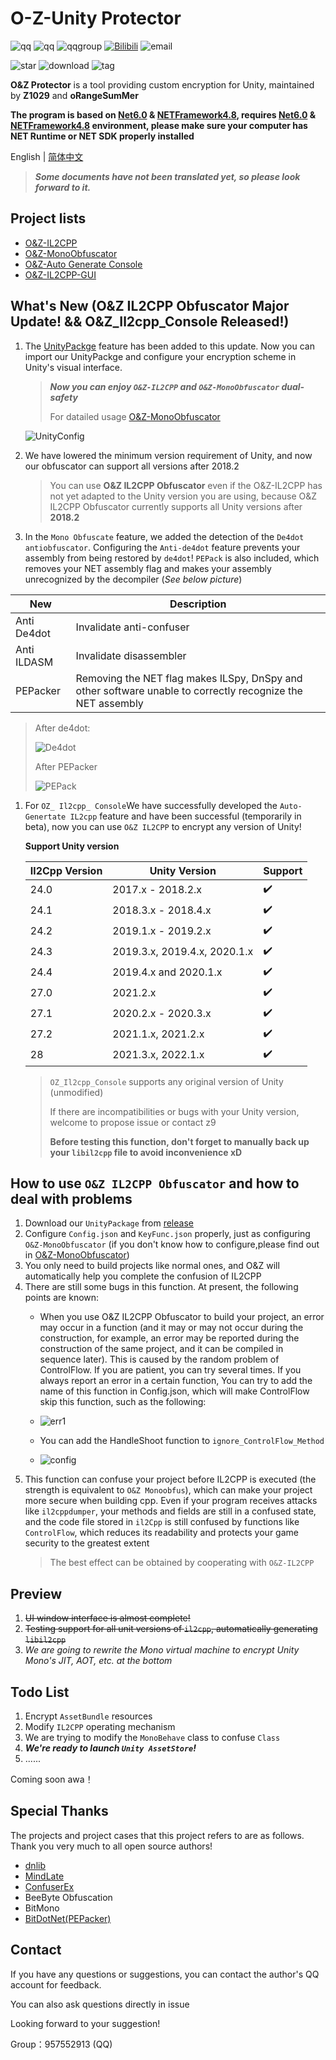 # O-Z-Unity Protector

![qq](https://img.shields.io/badge/oRangeSumMer(QQ)-2296401259-green) ![qq](https://img.shields.io/badge/Z1029(QQ)-3408708525-green) ![qqgroup](https://img.shields.io/badge/QQGroup-957552913-orange) [![Bilibili](https://img.shields.io/badge/bilibili-%E6%A9%99%E4%B9%8B%E5%A4%8F-blue)](https://space.bilibili.com/79045701) ![email](https://img.shields.io/badge/Email-2286401259%40qq.com-yellowgreen)

![star](https://img.shields.io/github/stars/Z1029-oRangeSumMer/O-Z-Unity-Protector?style=social) ![download](https://img.shields.io/github/downloads/Z1029-oRangeSumMer/O-Z-Unity-Protector/total) ![tag](https://img.shields.io/github/v/tag/Z1029-oRangeSumMer/O-Z-Unity-Protector)

**O&Z Protector** is a tool providing custom encryption for Unity, maintained by **Z1029** and **oRangeSumMer**

**The program is based on [Net6.0](https://dotnet.microsoft.com/zh-cn/download/dotnet/6.0) & [NETFramework4.8](https://dotnet.microsoft.com/zh-cn/download/dotnet-framework/net48), requires [Net6.0](https://dotnet.microsoft.com/zh-cn/download/dotnet/6.0) & [NETFramework4.8](https://dotnet.microsoft.com/zh-cn/download/dotnet-framework/net48) environment, please make sure your computer has NET Runtime or NET SDK properly installed**

English | [简体中文](README_zh-cn.md)

> ***Some documents have not been translated yet, so please look forward to it.***

## Project lists

- [O&Z-IL2CPP](O&Z_IL2CPP_Security)
- [O&Z-MonoObfuscator](O%26Z_Obfuscator)
- [O&Z-Auto Generate Console](OZ_Il2cpp_Console)
- [O&Z-IL2CPP-GUI](OZ_IL2CPP_GUI)

## What's New (**O&Z IL2CPP Obfuscator Major Update!** && O&Z_Il2cpp_Console Released!)

1. The [UnityPackge](https://github.com/Z1029-oRangeSumMer/O-Z-IL2CPP/releases) feature has been added to this update. Now you can import our UnityPackge and configure your encryption scheme in Unity's visual interface.
   > ***Now you can enjoy `O&Z-IL2CPP` and `O&Z-MonoObfuscator` dual-safety***
   >
   > For datailed usage [O&Z-MonoObfuscator](O%26Z_Obfuscator)

   ![UnityConfig](pics/Unity%20Config.png)

2. We have lowered the minimum version requirement of Unity, and now our obfuscator can support all versions after 2018.2

   > You can use **O&Z IL2CPP Obfuscator** even if the O&Z-IL2CPP has not yet adapted to the Unity version you are using, because O&Z IL2CPP Obfuscator currently supports all Unity versions after **2018.2**

3. In the `Mono Obfuscate` feature, we added the detection of the `De4dot antiobfuscator`. Configuring the `Anti-de4dot` feature prevents your assembly from being restored by `de4dot`! `PEPack` is also included, which removes your NET assembly flag and makes your assembly unrecognized by the decompiler (*See below picture*)

|New                       |Description|
|--------------------------|----|
|Anti De4dot               |Invalidate anti-confuser|
|Anti ILDASM               |Invalidate disassembler|
|PEPacker                  |Removing the NET flag makes ILSpy, DnSpy and other software unable to correctly recognize the NET assembly|

   > After de4dot:
   >
   > ![De4dot](pics/Antide4.png)
   >
   > After PEPacker
   >
   > ![PEPack](pics/pepack.png)

1. For `OZ_ Il2cpp_ Console`We have successfully developed the `Auto-Genertate IL2cpp` feature and have been successful (temporarily in beta), now you can use `O&Z IL2CPP` to encrypt any version of Unity!

   **Support Unity version**

   | Il2Cpp Version | Unity Version                | Support        |
   | -------------- | ---------------------------- |--------------  |
   | 24.0           | 2017.x - 2018.2.x            | ✔️             |
   | 24.1           | 2018.3.x - 2018.4.x          | ✔️             |
   | 24.2           | 2019.1.x - 2019.2.x          | ✔️             |
   | 24.3           | 2019.3.x, 2019.4.x, 2020.1.x | ✔️             |
   | 24.4           | 2019.4.x and 2020.1.x        | ✔️             |
   | 27.0           | 2021.2.x                     | ✔️             |
   | 27.1           | 2020.2.x - 2020.3.x          | ✔️             |
   | 27.2           | 2021.1.x, 2021.2.x           | ✔️             |
   | 28             | 2021.3.x, 2022.1.x           | ✔️             |

   > `OZ_Il2cpp_Console` supports any original version of Unity (unmodified)
   >
   > If there are incompatibilities or bugs with your Unity version, welcome to propose issue or contact z9
   >
   > **Before testing this function, don't forget to manually back up your `libil2cpp` file to avoid inconvenience xD**

## How to use `O&Z IL2CPP Obfuscator` and how to deal with problems

1. Download our `UnityPackage` from [release](https://github.com/Z1029-oRangeSumMer/O-Z-IL2CPP/releases)
2. Configure `Config.json` and `KeyFunc.json` properly, just as configuring `O&Z-MonoObfuscator` (if you don't know how to configure,please find out in [O&Z-MonoObfuscator](O%26Z_Obfuscator/README.md))
3. You only need to build projects like normal ones, and O&Z will automatically help you complete the confusion of IL2CPP
4. There are still some bugs in this function. At present, the following points are known:
   - When you use O&Z IL2CPP Obfuscator to build your project, an error may occur in a function (and it may or may not occur during the construction, for example, an error may be reported during the construction of the same project, and it can be compiled in sequence later). This is caused by the random problem of ControlFlow. If you are patient, you can try several times. If you always report an error in a certain function, You can try to add the name of this function in Config.json, which will make ControlFlow skip this function, such as the following:

   - ![err1](pics/err1.png)

   - You can add the HandleShoot function to `ignore_ControlFlow_Method`

   - ![config](pics/config.png)
5. This function can confuse your project before IL2CPP is executed (the strength is equivalent to `O&Z Monoobfus`), which can make your project more secure when building cpp. Even if your program receives attacks like `il2cppdumper`, your methods and fields are still in a confused state, and the code file stored in `il2Cpp` is still confused by functions like `ControlFlow`, which reduces its readability and protects your game security to the greatest extent
   > The best effect can be obtained by cooperating with `O&Z-IL2CPP`

## Preview

1. ~~UI window interface is almost complete!~~
2. ~~Testing support for all unit versions of `il2cpp`, automatically generating `libil2cpp`~~
3. *We are going to rewrite the Mono virtual machine to encrypt Unity Mono's JIT, AOT, etc. at the bottom*

## Todo List

1. Encrypt `AssetBundle` resources
2. Modify `IL2CPP` operating mechanism
3. We are trying to modify the `MonoBehave` class to confuse `Class`
4. ***We're ready to launch `Unity AssetStore`!***
5. ......

Coming soon awa！

## Special Thanks

The projects and project cases that this project refers to are as follows. Thank you very much to all open source authors!

- [dnlib](https://github.com/0xd4d/dnlib)
- [MindLate](https://github.com/Sato-Isolated/MindLated)
- [ConfuserEx](https://github.com/yck1509/ConfuserEx)
- BeeByte Obfuscation
- BitMono
- [BitDotNet(PEPacker)](https://github.com/0x59R11/BitDotNet)

## Contact

If you have any questions or suggestions, you can contact the author's QQ account for feedback.

You can also ask questions directly in issue

Looking forward to your suggestion!

Group：957552913 (QQ)
